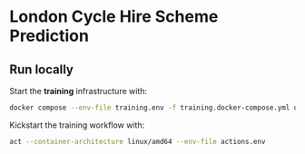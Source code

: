 # London Cycle Hire Scheme Prediction


## Run locally

Start the **training** infrastructure with:

```bash
docker compose --env-file training.env -f training.docker-compose.yml up
```

Kickstart the training workflow with:

```bash
act --container-architecture linux/amd64 --env-file actions.env
```
